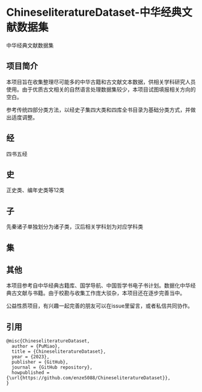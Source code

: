 # ChineseliteratureDataset-中华经典文献数据集
中华经典文献数据集
## 项目简介
本项目旨在收集整理尽可能多的中华古籍和古文献文本数据，供相关学科研究人员使用。由于优质古文相关的自然语言处理数据集较少，本项目试图填报相关方向的空白。

参考传统四部分类方法，以经史子集四大类和四库全书目录为基础分类方式，并做出适度调整。
## 经
四书五经
## 史
正史类、编年史类等12类
## 子
先秦诸子单独划分为诸子类，汉后相关学科划为对应学科类
## 集

## 其他
本项目参考自中华经典古籍库、国学导航、中国哲学书电子书计划。数据化中华经典古文献与书籍。由于校勘与收集工作庞大驳杂，本项目还在逐步完善当中。

公益性质项目，有兴趣一起完善的朋友可以在issue里留言，或者私信共同协作。

## 引用
```
@misc{ChineseliteratureDataset,
  author = {PuMiao},
  title = {ChineseliteratureDataset},
  year = {2023},
  publisher = {GitHub},
  journal = {GitHub repository},
  howpublished = {\url{https://github.com/enze5088/ChineseliteratureDataset}},
}
```